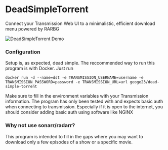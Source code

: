 # DeadSimpleTorrent
Connect your Transmission Web UI to a minimalistic, efficient download menu powered by RARBG

![DeadSimpleTorrent Demo](https://geoge.ml/imgs/dst-example.gif)

### Configuration
Setup is, as expected, dead simple. The reccommended way to run this program is with Docker. Just run
```
docker run -d --name=dst -e TRANSMISSION_USERNAME=username -e TRANSMISSION_PASSWORD=password -e TRANSMISSION_URL=url geoge23/dead-simple-torrent 
```
Make sure to fill in the environment variables with your Transmission information. The program has only been tested with and expects basic auth when
connecting to transmission. Especially if it is open to the internet, you should consider adding basic auth using software like NGINX

### Why not use sonarr/radarr?
This program is intended to fill in the gaps where you may want to download only a few episodes of a show or a specific movie.
